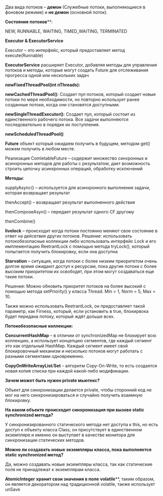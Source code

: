  Два вида потоков – **демон** (Служебные потоки, выполняющиеся в фоновом режиме) и **не демон** (основной поток).

**Состояния** **потоков****:

NEW, RUNNABLE, WAITING, TIMED_WAITING, TERMINATED

**Executor & ExecutorService**

Executor – это интерфейс, который предоставляет метод execute(Runnable)

**ExecutorService** расширяет Executor, добавляя методы для управления потоков и методы, которые могут создать Future для отслеживания прогресса одной или нескольких задач

**newFixedThreadPool(int nThreads):**

**newCachedThreadPool()**: Создает пул потоков, который создает новые потоки по мере необходимости, но повторно использует ранее созданные потоки, когда они становятся доступными.

**newSingleThreadExecutor()**: Создает пул, который состоит из единственного рабочего потока. Все задачи выполняются последовательно в порядке их поступления.

**newScheduledThreadPool()**

**Future**
	объект который ожидаем получить в будущем, методом get() можем получить в любом месте.

Реализация ComletableFuturе – содержит множество синхронных и асинхронных методов для работы с результатом, дает возможность строить цепочку асинхронных операций, обработку исключений

**Методы**:

supplyAsync() – используется для асинхронного выполнения задачи, которая возвращает результат

thenAccept() – возвращает результат выполненного действия

thenComposeAsyn() – передает результат одного CF другому

thenCombine()

**livelock** – происходит когда потоки постоянно меняют свое состояние в ответ на дейсвтвия других потоков. Решение: использовать потокобезопасные коллекции либо использовать интерфейс Lock и его имплементацию ReetrantLock с помощью метода tryLock(), который попытается получить блокировку, если она доступна

**Starvation** – ситуация, когда потоки с более низким приоритетом очень долгое время ожидают доступ к ресурсам, пока другие потоки с более высоким приоритетом их освободят, при этом могут создаваться еще такие потоки.

Решение: Можно обновить приоритет потоков на более высокий с помощью метода setPriority() у класса Thread. Min = 1, Norm = 5, Max = 10.

Также можно использовать ReetrantLock, он предоставляет такой параметр, как Firness, который, если установить в true, блокирвока будет передана потоку, который ждёт дольше всех.

**Потокобезопасные коллекции:**

**ConcurrentHashMap** – в отличии от synchronizedMap не блокирует всю коллекцию, а использует концепцию сегментов, где каждый сегмент это как отдельный HashMap. Каждый сегмент имеет свой блокировочный механизм и несколько потоков могут работать с разными сегментами одновременно.

**CopyOnWriteArrayList**/**Set** – алгоритм Copy-On-Write, то есть создается новая копия списка при каждой какой-либо модификации.


**Зачем может быть нужен private мьютекс?**

Объект для синхронизации делается private, чтобы сторонний код не мог на него синхронизироваться и случайно получить взаимную блокировку.

**На каком объекте происходит синхронизация при вызове static synchronized метода?**

У синхронизированного статического метода нет доступа к this, но есть доступ к объекту класса Class, он присутствует в единственном экземпляре и именно он выступает в качестве монитора для синхронизации статических методов.

**Можно ли создавать новые экземпляры класса, пока выполняется static synchronized метод?**

Да, можно создавать новые экземпляры класса, так как статические поля не принадлежат к экземплярам класса.

**AtomicInteger** **хранит свои значения в поле** **volatile****, таким образом, он является декоратором над традиционной volatile, также использует unSave

